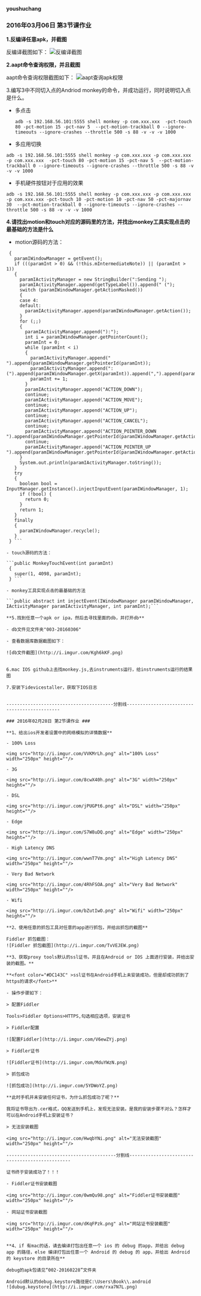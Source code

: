 **youshuchang**
### 2016年03月06日 第3节课作业 ###

**1.反编译任意apk，并截图**

反编译截图如下：
![反编译截图](http://i.imgur.com/IhxLFJP.png)

**2.aapt命令查询权限，并且截图**

aapt命令查询权限截图如下：
![aapt查询apk权限](http://i.imgur.com/0uHrNZZ.png)

3.编写3中不同切入点的Andriod monkey的命令，并成功运行，同时说明切入点是什么。

- 多点击
    
  ``` adb -s 192.168.56.101:5555 shell monkey -p com.xxx.xxx  -pct-touch 80 -pct-motion 15 -pct-nav 5  --pct-motion-trackball 0 --ignore-timeouts --ignore-crashes --throttle 500 -s 88 -v -v -v 1000 ```

- 多应用切换

 ```adb -s 192.168.56.101:5555 shell monkey -p com.xxx.xxx -p com.xxx.xxx -p com.xxx.xxx  -pct-touch 80 -pct-motion 15 -pct-nav 5  --pct-motion-trackball 0 --ignore-timeouts --ignore-crashes --throttle 500 -s 88 -v -v -v 1000```

- 手机硬件按钮对于应用的效果

 ```adb -s 192.168.56.101:5555 shell monkey -p com.xxx.xxx -p com.xxx.xxx -p com.xxx.xxx -pct-touch 10 -pct-motion 10 -pct-nav 50 -pct-majornav 30  --pct-motion-trackball 0 --ignore-timeouts --ignore-crashes --throttle 500 -s 88 -v -v -v 1000```

**4.请找出motion和touch对应的源码里的方法，并找出monkey工具实现点击的最基础的方法是什么**


- motion源码的方法：
   
 ```public int injectEvent(IWindowManager paramIWindowManager, IActivityManager paramIActivityManager, int paramInt)
  {
    paramIWindowManager = getEvent();
    if (((paramInt > 0) && (!this.mIntermediateNote)) || (paramInt > 1))
    {
      paramIActivityManager = new StringBuilder(":Sending ");
      paramIActivityManager.append(getTypeLabel()).append(" (");
      switch (paramIWindowManager.getActionMasked())
      {
      case 4: 
      default: 
        paramIActivityManager.append(paramIWindowManager.getAction());
      }
      for (;;)
      {
        paramIActivityManager.append("):");
        int i = paramIWindowManager.getPointerCount();
        paramInt = 0;
        while (paramInt < i)
        {
          paramIActivityManager.append(" ").append(paramIWindowManager.getPointerId(paramInt));
          paramIActivityManager.append(":(").append(paramIWindowManager.getX(paramInt)).append(",").append(paramIWindowManager.getY(paramInt)).append(")");
          paramInt += 1;
        }
        paramIActivityManager.append("ACTION_DOWN");
        continue;
        paramIActivityManager.append("ACTION_MOVE");
        continue;
        paramIActivityManager.append("ACTION_UP");
        continue;
        paramIActivityManager.append("ACTION_CANCEL");
        continue;
        paramIActivityManager.append("ACTION_POINTER_DOWN ").append(paramIWindowManager.getPointerId(paramIWindowManager.getActionIndex()));
        continue;
        paramIActivityManager.append("ACTION_POINTER_UP ").append(paramIWindowManager.getPointerId(paramIWindowManager.getActionIndex()));
      }
      System.out.println(paramIActivityManager.toString());
    }
    try
    {
      boolean bool = InputManager.getInstance().injectInputEvent(paramIWindowManager, 1);
      if (!bool) {
        return 0;
      }
      return 1;
    }
    finally
    {
      paramIWindowManager.recycle();
    }
  } ```

- touch源码的方法：

 ```public MonkeyTouchEvent(int paramInt)
  {
    super(1, 4098, paramInt);
  } ```

- monkey工具实现点击的最基础的方法

 ```public abstract int injectEvent(IWindowManager paramIWindowManager, IActivityManager paramIActivityManager, int paramInt);```

**5.找到任意一个apk or ipa，然后去寻找里面的db，并打开db**

- db文件见文件夹"003-20160306"

- 查看数据库数据截图如下：

![db文件截图](http://i.imgur.com/Kgh6kKF.png)


6.mac IOS github上去找monkey.js,去instruments运行，给instruments运行的结果图

7.安装下idevicestaller，获取下IOS日志


----------------------------------------分割线---------------------------------------------

### 2016年02月28日 第2节课作业 ###

**1、给出ios开发者设置中的网络模拟的详情数据**

- 100% Loss

<img src="http://i.imgur.com/VVKMrLh.png" alt="100% Loss" width="250px" height=""/>

- 3G

<img src="http://i.imgur.com/8cwX40h.png" alt="3G" width="250px" height=""/>

- DSL

<img src="http://i.imgur.com/jPUGPt6.png" alt="DSL" width="250px" height=""/>

- Edge

<img src="http://i.imgur.com/S7W8uDQ.png" alt="Edge" width="250px" height=""/>

- High Latency DNS

<img src="http://i.imgur.com/wwnT7Vm.png" alt="High Latency DNS" width="250px" height=""/>

- Very Bad Network

<img src="http://i.imgur.com/4RhFSOA.png" alt="Very Bad Network" width="250px" height=""/>

- Wifi

<img src="http://i.imgur.com/bZutIwO.png" alt="Wifi" width="250px" height=""/>

**2、使用任意的抓包工具对任意的app进行抓包，并给出抓包的截图**

Fiddler 抓包截图：
![Fiddler 抓包截图](http://i.imgur.com/TvVEJEW.png)

**3、获取proxy tools默认的ssl证书，并且在Android or IOS 上面进行安装，并给出安装的截图。**

**<font color="#DC143C" >ssl证书在Android手机上未安装成功，但是却成功抓到了https的请求</font>**

- 操作步骤如下：

> 配置Fiddler

Tools>Fiddler Options>HTTPS,勾选相应选项，安装证书

> Fiddler配置

![配置Fiddler](http://i.imgur.com/V6ewZYj.png)

> Fiddler证书

![Fiddler证书](http://i.imgur.com/MduYWzN.png)

> 抓包成功

![抓包成功](http://i.imgur.com/5YDWoYZ.png)

**此时手机并未安装任何证书，为什么抓包成功了呢？**

我将证书导出为.cer格式，QQ发送到手机上，发现无法安装。是我的安装步骤不对么？怎样才可以在Android手机上安装证书？

> 无法安装截图

<img src="http://i.imgur.com/HwqbYNi.png" alt="无法安装截图" width="250px" height=""/>

-----------------------------------------分割线------------------------------------------------

证书终于安装成功了！！！

- Fiddler证书安装截图

<img src="http://i.imgur.com/0wmQu98.png" alt="Fiddler证书安装截图" width="250px" height=""/>

- 网站证书安装截图

<img src="http://i.imgur.com/dKqFPzk.png" alt="网站证书安装截图" width="250px" height=""/>


**4、if 有mac的话，请去编译打包出任意一个 ios 的 debug 的app，并给出 debug app 的路径，else 编译打包出任意一个 Android 的 debug 的 app，并给出 Android 的 keystore 的目录所在**

debug的apk包请见“002-20160228”文件夹

Android默认的debug.keystore路径是C:\Users\Book\\.android
![dubug.keystore](http://i.imgur.com/rxa7N7L.png)
